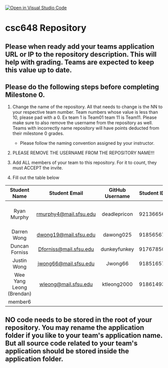 [![Open in Visual Studio Code](https://classroom.github.com/assets/open-in-vscode-c66648af7eb3fe8bc4f294546bfd86ef473780cde1dea487d3c4ff354943c9ae.svg)](https://classroom.github.com/online_ide?assignment_repo_id=7964191&assignment_repo_type=AssignmentRepo)
# csc648 Repository

## Please when ready add your teams application URL or IP to the repository description. This will help with grading. Teams are expected to keep this value up to date.

## Please do the following steps before completing Milestone 0.
1. Change the name of the repository. All that needs to change is the NN to your respective team number. Team numbers whose value is less than 10, please pad with a 0. Ex team 1 is Team01 team 11 is Team11. Please make sure to also remove the username from the repository as well. Teams with incorrectly name repository will have points deducted from their milestone 0 grades.
      - Please follow the naming convention assigned by your instructor.

1. PLEASE REMOVE THE USERNAME FROM THE REPOSITORY NAME!!!

2. Add ALL members of your team to this repository. For it to count, they must ACCEPT the invite.

3. Fill out the table below


| Student Name | Student Email | GitHub Username | Student ID#  | Student Roles |
|    :---:     |     :---:     |     :---:       |     :---:    |      :---:    |
| Ryan Murphy      | rmurphy4@mail.sfsu.edu | deadlepricon   | 921366560     | team lead/ backend lead  |
| Darren Wong      | dwong19@mail.sfsu.edu   | dawong025     | 918565679      | database master       |
|Duncan Forniss     | Dforniss@mail.sfsu.edu   | dunkeyfunkey       |917678507     |frontend lead        |
| Justin Wong     | jwong66@mail.sfsu.edu  | Jwong66     | 918516578    |               |
| Wee Yang Leong (Brendan)  |wleong@mail.sfsu.edu  | ktleong2000   |918614936   |               |
| member6      |               |                 |              |               |

## NO code needs to be stored in the root of your repository. You may rename the application folder if you like to your team's application name. But all source code related to your team's application should be stored inside the application folder.
